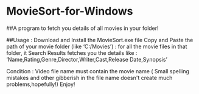 # MovieSort-for-Windows
##A program to fetch you details of all movies in your folder!

##Usage : 
 Download and  Install the MovieSort.exe file
 Copy and Paste the path of your movie folder (like ‘C:/Movies’) : for all the movie files in that folder, it Search Results
 fetches you the details like :
 ‘Name,Rating,Genre,Director,Writer,Cast,Release Date,Synopsis’
		
Condition : Video file name must contain the movie name ( Small spelling mistakes and other gibberish in the file name doesn't create much problems,hopefully!)
			                                  Enjoy!
